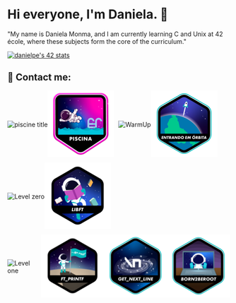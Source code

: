 # Hi everyone, I'm Daniela. 🐥 

"My name is Daniela Monma, and I am currently learning C and Unix at 42 école, where these subjects form the core of the curriculum."

[![danielpe's 42 stats](https://badge.mediaplus.ma/starryblue/danielpe)](https://github.com/oakoudad/badge42)

## 📩 Contact me:

<div style="display: flex; flex-wrap: wrap; gap: 10px;">
  <div style="display: flex; align-items: center;">
    <img alt="piscine title" src="https://img.shields.io/badge/School-Piscine-skyblue?style=for-the-badge&&logo=42">
    <a href="https://github.com/DanielaMonma/C---Piscine">
      <img src="./42%20badge/piscina.png" alt="Piscine">
    </a>
  </div>

  <div style="display: flex; align-items: center;">
    <img alt="WarmUp" src="https://img.shields.io/badge/School-WarmUp-skyblue?style=for-the-badge&&logo=42">
    <a href="#">
      <img src="./42%20badge/phase_onee.png" alt="WarmUp">
    </a>
  </div>

  <div style="display: flex; align-items: center;">
    <img alt="Level zero" src="https://img.shields.io/badge/School-Level_zero-skyblue?style=for-the-badge&&logo=42">
    <a href="https://github.com/DanielaMonma/Libft.c">
      <img src="./42%20badge/libftn.png" alt="Libft">
    </a>
  </div>

  <div style="display: flex; align-items: center;">
    <img alt="Level one" src="https://img.shields.io/badge/School-Level_one-skyblue?style=for-the-badge&&logo=42">
    <a href="#">
      <img src="./42%20badge/ft_printfn.png" alt="Printf">
    </a>
    <a href="#">
      <img src="./42%20badge/get_next_linee.png" alt="Get next line">
    </a>
    <a href="#">
      <img src="./42%20badge/born2beroote.png" alt="Born 2 be root">
    </a>
  </div>
</div>


